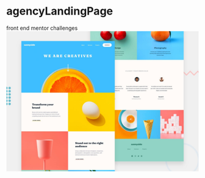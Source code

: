 # agencyLandingPage

front end mentor challenges
![agencyLandingPageImg](design/desktop-preview.jpg)
